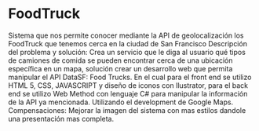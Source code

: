 # FoodTruck
Sistema que nos permite conocer mediante la API de geolocalización los FoodTruck que tenemos cerca en la ciudad de San Francisco
Descripción del problema y solución: Crea un servicio que le diga al usuario qué tipos de camiones de comida se pueden 
encontrar cerca de una ubicación específica en un mapa, solución crear un desarrollo web que permita manipular el API DataSF: Food Trucks.
En el cual para el front end se utilizo HTML 5, CSS, JAVASCRIPT y diseño de iconos con Ilustrator, para el back end se utilizo Web Method con lenguaje C# para
manipular la información de la API ya mencionada. Utilizando el development de Google Maps.
Compensaciones: Mejorar la imagen del sistema con mas estilos dandole una presentación mas completa.
